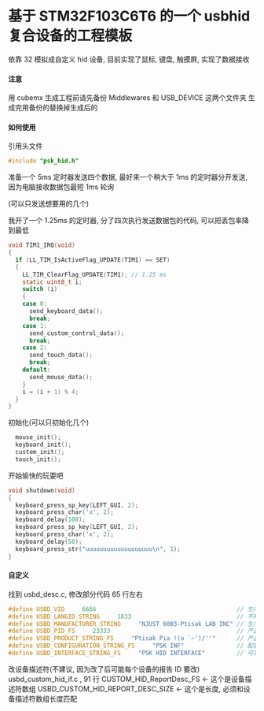 # 基于 STM32F103C6T6 的一个 usbhid 复合设备的工程模板

依靠 32 模拟成自定义 hid 设备, 目前实现了鼠标, 键盘, 触摸屏, 实现了数据接收

#### 注意

用 cubemx 生成工程前请先备份 Middlewares 和 USB_DEVICE 这两个文件夹
生成完用备份的替换掉生成后的

#### 如何使用

引用头文件

```c
#include "psk_hid.h"
```

准备一个 5ms 定时器发送四个数据, 最好来一个稍大于 1ms 的定时器分开发送, 因为电脑接收数据包最短 1ms 轮询

(可以只发送想要用的几个)

我开了一个 1.25ms 的定时器, 分了四次执行发送数据包的代码, 可以把丢包率降到最低

```c
void TIM1_IRQ(void)
{
  if (LL_TIM_IsActiveFlag_UPDATE(TIM1) == SET)
  {
    LL_TIM_ClearFlag_UPDATE(TIM1); // 1.25 ms
    static uint8_t i;
    switch (i)
    {
    case 0:
      send_keyboard_data();
      break;
    case 1:
      send_custom_control_data();
      break;
    case 2:
      send_touch_data();
      break;
    default:
      send_mouse_data();
    }
    i = (i + 1) % 4;
  }
}
```

初始化(可以只初始化几个)

```c
  mouse_init();
  keyboard_init();
  custom_init();
  touch_init();
```

开始愉快的玩耍吧

```c
void shutdown(void)
{
  keyboard_press_sp_key(LEFT_GUI, 2);
  keyboard_press_char('x', 2);
  keyboard_delay(100);
  keyboard_press_sp_key(LEFT_GUI, 2);
  keyboard_press_char('x', 2);
  keyboard_delay(50);
  keyboard_press_str("uuuuuuuuuuuuuuuuuuu\n", 1);
}
```

#### 自定义

找到 usbd_desc.c, 修改部分代码 65 行左右

```c
#define USBD_VID     6666                                        // 生产商ID
#define USBD_LANGID_STRING     1033                              // 不知道
#define USBD_MANUFACTURER_STRING     "NJUST 6003-Ptisak LAB INC" // 生产商名字
#define USBD_PID_FS     23333                                    // 产品ID, 每个产品唯一, 最好自己修改
#define USBD_PRODUCT_STRING_FS     "Ptisak Pia !(o `~')/''"      // 产品名字
#define USBD_CONFIGURATION_STRING_FS     "PSK INF"               // 配置字段, 可以改
#define USBD_INTERFACE_STRING_FS     "PSK HID INTERFACE"         // 可以改
```

改设备描述符(不建议, 因为改了后可能每个设备的报告 ID 要改)
usbd_custom_hid_if.c , 91 行
CUSTOM_HID_ReportDesc_FS <- 这个是设备描述符数组
USBD_CUSTOM_HID_REPORT_DESC_SIZE <- 这个是长度, 必须和设备描述符数组长度匹配
